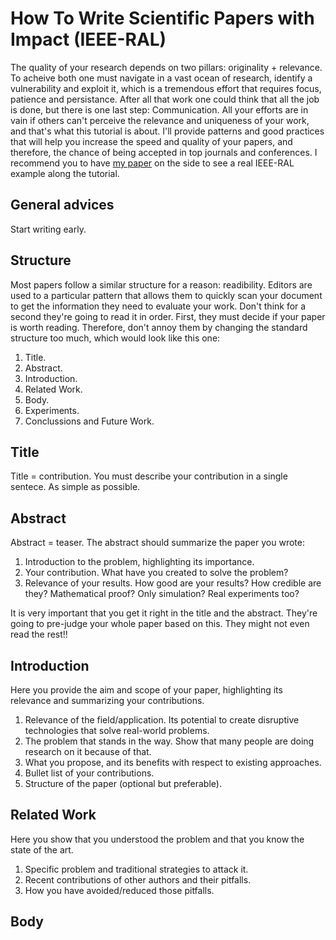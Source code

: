 # How To Write Scientific Papers with Impact (IEEE-RAL)
The quality of your research depends on two pillars: originality + relevance. To acheive both one must navigate in a vast ocean of research, identify a vulnerability and exploit it, which is a tremendous effort that requires focus, patience and persistance. After all that work one could think that all the job is done, but there is one last step: Communication. All your efforts are in vain if others can't perceive the relevance and uniqueness of your work, and that's what this tutorial is about. I'll provide patterns and good practices that will help you increase the speed and quality of your papers, and therefore, the chance of being accepted in top journals and conferences. I recommend you to have [my paper](https://arxiv.org/pdf/2001.08012.pdf) on the side to see a real IEEE-RAL example along the tutorial.

## General advices
Start writing early.

## Structure
Most papers follow a similar structure for a reason: readibility. Editors are used to a particular pattern that allows them to quickly scan your document to get the information they need to evaluate your work. Don't think for a second they're going to read it in order. First, they must decide if your paper is worth reading. Therefore, don't annoy them by changing the standard structure too much, which would look like this one: 
1. Title.
2. Abstract.
3. Introduction.
4. Related Work.
5. Body.
6. Experiments.
7. Conclussions and Future Work.

## Title
Title = contribution.
You must describe your contribution in a single sentece. As simple as possible.

## Abstract
Abstract = teaser.
The abstract should summarize the paper you wrote:
1. Introduction to the problem, highlighting its importance.
2. Your contribution. What have you created to solve the problem?
3. Relevance of your results. How good are your results? How credible are they? Mathematical proof? Only simulation? Real experiments too?

It is very important that you get it right in the title and the abstract. They're going to pre-judge your whole paper based on this. They might not even read the rest!!

## Introduction
Here you provide the aim and scope of your paper, highlighting its relevance and summarizing your contributions.
1. Relevance of the field/application. Its potential to create disruptive technologies that solve real-world problems.
2. The problem that stands in the way. Show that many people are doing research on it because of that.
3. What you propose, and its benefits with respect to existing approaches.
4. Bullet list of your contributions.
5. Structure of the paper (optional but preferable).

## Related Work
Here you show that you understood the problem and that you know the state of the art.
1. Specific problem and traditional strategies to attack it.
2. Recent contributions of other authors and their pitfalls.
3. How you have avoided/reduced those pitfalls.

## Body

